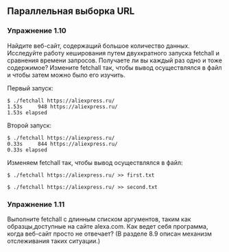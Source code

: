 ## Параллельная выборка URL

### Упражнение 1.10
Найдите веб-сайт, содержащий большое количество данных.
Исследуйте работу кеширования путем двухкратного запуска fetchall 
и сравнения времени запросов. Получаете ли вы каждый раз одно и тоже содержимое?
Измените fetchall так, чтобы вывод осуществлялся в файл и чтобы
затем можно было его изучить.

Первый запуск:
```shell
$ ./fetchall https://aliexpress.ru/
1.53s     948 https://aliexpress.ru/
1.53s elapsed
```
Второй запуск:
```shell
$ ./fetchall https://aliexpress.ru/
0.33s     844 https://aliexpress.ru/
0.33s elapsed
```

Изменяем fetchall так, чтобы вывод осуществлялся в файл:
```shell
$ ./fetchall https://aliexpress.ru/ >> first.txt
```

```shell
$ ./fetchall https://aliexpress.ru/ >> second.txt
```

### Упражнение 1.11
Выполните fetchall с длинным списком аргументов,
таким как образцы,доступные на сайте alexa.com. Как ведет себя программа,
когда веб-сайт просто не отвечает?
(В разделе 8.9 описан механизм отслеживания таких ситуации.)
